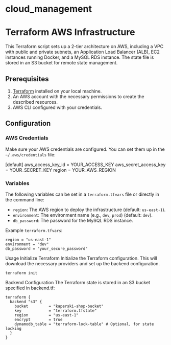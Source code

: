 # cloud_management

# Terraform AWS Infrastructure

This Terraform script sets up a 2-tier architecture on AWS, including a VPC with public and private subnets, an Application Load Balancer (ALB), EC2 instances running Docker, and a MySQL RDS instance. The state file is stored in an S3 bucket for remote state management.

## Prerequisites

1. [Terraform](https://www.terraform.io/downloads.html) installed on your local machine.
2. An AWS account with the necessary permissions to create the described resources.
3. AWS CLI configured with your credentials.

## Configuration

### AWS Credentials

Make sure your AWS credentials are configured. You can set them up in the `~/.aws/credentials` file:

[default]
aws_access_key_id = YOUR_ACCESS_KEY
aws_secret_access_key = YOUR_SECRET_KEY
region = YOUR_AWS_REGION


### Variables

The following variables can be set in a `terraform.tfvars` file or directly in the command line:

- `region`: The AWS region to deploy the infrastructure (default: `us-east-1`).
- `environment`: The environment name (e.g., `dev`, `prod`) (default: `dev`).
- `db_password`: The password for the MySQL RDS instance.

Example `terraform.tfvars`:

```hcl
region = "us-east-1"
environment = "dev"
db_password = "your_secure_password"
```

Usage
Initialize Terraform
Initialize the Terraform configuration. This will download the necessary providers and set up the backend configuration.

```hcl
terraform init
```

Backend Configuration
The Terraform state is stored in an S3 bucket specified in backend.tf:

```hcl
terraform {
  backend "s3" {
    bucket         = "kaperski-shop-bucket"
    key            = "terraform.tfstate"
    region         = "us-east-1"
    encrypt        = true
    dynamodb_table = "terraform-lock-table" # Optional, for state locking
  }
}
```


